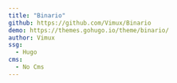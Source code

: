 ```yaml
---
title: "Binario"
github: https://github.com/Vimux/Binario
demo: https://themes.gohugo.io/theme/binario/
author: Vimux
ssg:
  - Hugo
cms:
  - No Cms
---
```

